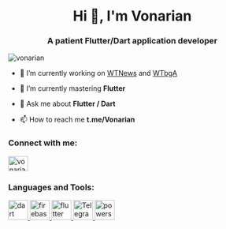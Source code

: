 <h1 align="center">Hi 👋, I'm Vonarian</h1>
<h3 align="center">A patient Flutter/Dart application developer</h3>

<p align="left"> <img src="https://komarev.com/ghpvc/?username=vonarian&label=Profile%20views&color=0e75b6&style=flat" alt="vonarian" /> </p>

- 🔭 I’m currently working on [WTNews](https://github.com/Vonarian/wtnews) and [WTbgA](https://github.com/Vonarian/wtbga)

- 🌱 I’m currently mastering **Flutter**

- 💬 Ask me about **Flutter / Dart**

- 📫 How to reach me **t.me/Vonarian**

<h3 align="left">Connect with me:</h3>
<p align="left">
<a href="https://instagram.com/vonarianthegreat" target="blank"><img align="center" src="https://raw.githubusercontent.com/rahuldkjain/github-profile-readme-generator/master/src/images/icons/Social/instagram.svg" alt="vonarianthegreat" height="30" width="40" /></a>
</p>

<h3 align="left">Languages and Tools:</h3>
<p align="left"> <a href="https://dart.dev" target="_blank" rel="noreferrer"> <img src="https://www.vectorlogo.zone/logos/dartlang/dartlang-icon.svg" alt="dart" width="40" height="40"/> </a> <a href="https://firebase.google.com/" target="_blank" rel="noreferrer"> <img src="https://www.vectorlogo.zone/logos/firebase/firebase-icon.svg" alt="firebase" width="40" height="40"/> </a> <a href="https://flutter.dev" target="_blank" rel="noreferrer"> <img src="https://www.vectorlogo.zone/logos/flutterio/flutterio-icon.svg" alt="flutter" width="40" height="40"/> </a> <a href="https://Vonarian.Telegram.org" target="_blank" rel="noreferrer"> <img src="https://upload.wikimedia.org/wikipedia/commons/8/82/Telegram_logo.svg" alt="Telegram" width="40" height="40"/> </a><a href="https://learn.microsoft.com/en-us/powershell/" target="_blank" rel="noreferrer"> <img src="https://raw.githubusercontent.com/gist/Xainey/d5bde7d01dcbac51ac951810e94313aa/raw/6c858c46726541b48ddaaebab29c41c07a196394/PowerShell.svg" alt="powershell" width="40" height="40"/> </a> </p>
